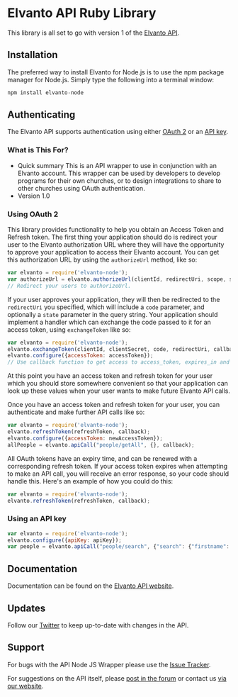 # Elvanto API Ruby Library

This library is all set to go with version 1 of the <a href="https://www.ElvantoAPI.com/api/" target="_blank">Elvanto API</a>.

## Installation

The preferred way to install Elvanto for Node.js is to use the npm package manager for Node.js. Simply type the following into a terminal window:

```js
npm install elvanto-node
```

## Authenticating

The Elvanto API supports authentication using either <a href="https://www.ElvantoAPI.com/api/getting-started/#oauth" target="_blank">OAuth 2</a> or an <a href="https://www.ElvantoAPI.com/api/getting-started/#api_key" target="_blank">API key</a>.

### What is This For?

* Quick summary
This is an API wrapper to use in conjunction with an Elvanto account. This wrapper can be used by developers to develop programs for their own churches, or to design integrations to share to other churches using OAuth authentication.
* Version 1.0

### Using OAuth 2

This library provides functionality to help you obtain an Access Token and Refresh token. The first thing your application should do is redirect your user to the Elvanto authorization URL where they will have the opportunity to approve your application to access their Elvanto account. You can get this authorization URL by using the `authorizeUrl` method, like so:

```js
var elvanto = require('elvanto-node');
var authorizeUrl = elvanto.authorizeUrl(clientId, redirectUri, scope, state);
// Redirect your users to authorizeUrl.
```

If your user approves your application, they will then be redirected to the `redirectUri` you specified, which will include a `code` parameter, and optionally a `state` parameter in the query string. Your application should implement a handler which can exchange the code passed to it for an access token, using `exchangeToken` like so:

```js
var elvanto = require('elvanto-node');
elvanto.exchangeToken(clientId, clientSecret, code, redirectUri, callback);
elvanto.configure({accessToken: accessToken});
// Use callback function to get access to access_token, expires_in and refresh_token.
```

At this point you have an access token and refresh token for your user which you should store somewhere convenient so that your application can look up these values when your user wants to make future Elvanto API calls.

Once you have an access token and refresh token for your user, you can authenticate and make further API calls like so:

```js
var elvanto = require('elvanto-node');
elvanto.refreshToken(refreshToken, callback);
elvanto.configure({accessToken: newAccessToken});
allPeople = elvanto.apiCall("people/getAll", {}, callback);
```

All OAuth tokens have an expiry time, and can be renewed with a corresponding refresh token. If your access token expires when attempting to make an API call, you will receive an error response, so your code should handle this. Here's an example of how you could do this:

```js
var elvanto = require('elvanto-node');
elvanto.refreshToken(refreshToken, callback);
```

### Using an API key

```js
var elvanto = require('elvanto-node');
elvanto.configure({apiKey: apiKey});
var people = elvanto.apiCall("people/search", {"search": {"firstname": firstname}}, callback);
```

## Documentation

Documentation can be found on the <a href="https://www.elvanto.com/api/" target="_blank">Elvanto API website</a>.

## Updates

Follow our <a href="http://twitter.com/ElvantoAPI" target="_blank">Twitter</a> to keep up-to-date with changes in the API.

## Support

For bugs with the API Node JS Wrapper please use the <a href="https://github.com/elvanto/api-node/issues">Issue Tracker</a>.

For suggestions on the API itself, please <a href="http://support.ElvantoAPI.com/support/discussions/forums/1000123316" target="_blank">post in the forum</a> or contact us <a href="http://support.ElvantoAPI.com/support/tickets/new/" target="_blank">via our website</a>.
